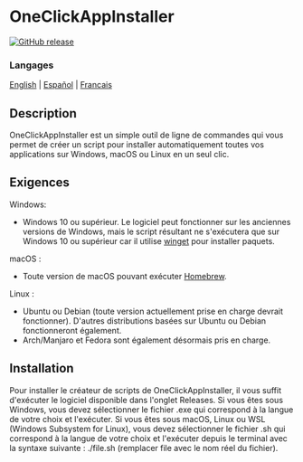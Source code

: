 # OneClickAppInstaller
[![GitHub release](https://img.shields.io/github/v/release/MasterJayanX/OneClickAppInstaller.svg)](https://github.com/MasterJayanX/OneClickAppInstaller/releases)
### Langages
[English](https://github.com/MasterJayanX/OneClickAppInstaller/blob/main/README.md) | [Español](https://github.com/MasterJayanX/OneClickAppInstaller/blob/main/README_ES.md) | [Francais](https://github.com/MasterJayanX/OneClickAppInstaller/blob/main/README_FR.md)
## Description
OneClickAppInstaller est un simple outil de ligne de commandes qui vous permet de créer un script pour installer automatiquement toutes vos applications sur Windows, macOS ou Linux en un seul clic.
## Exigences
Windows:

- Windows 10 ou supérieur. Le logiciel peut fonctionner sur les anciennes versions de Windows, mais le script résultant ne s'exécutera que sur Windows 10 ou supérieur car il utilise [winget](https://github.com/microsoft/winget-cli "winget") pour installer paquets.

macOS :

- Toute version de macOS pouvant exécuter [Homebrew](https://github.com/Homebrew/brew).

Linux :

- Ubuntu ou Debian (toute version actuellement prise en charge devrait fonctionner). D'autres distributions basées sur Ubuntu ou Debian fonctionneront également.
- Arch/Manjaro et Fedora sont également désormais pris en charge.

## Installation
Pour installer le créateur de scripts de OneClickAppInstaller, il vous suffit d'exécuter le logiciel disponible dans l'onglet Releases. Si vous êtes sous Windows, vous devez sélectionner le fichier .exe qui correspond à la langue de votre choix et l'exécuter. 
Si vous êtes sous macOS, Linux ou WSL (Windows Subsystem for Linux), vous devez sélectionner le fichier .sh qui correspond à la langue de votre choix et l'exécuter depuis le terminal avec la syntaxe suivante : ./file.sh 
(remplacer file avec le nom réel du fichier).
